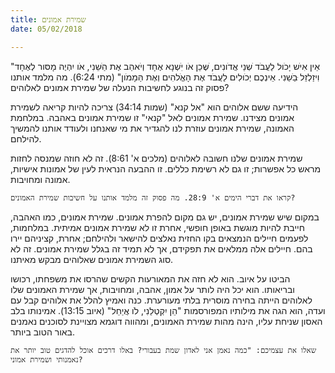 ```yaml
---
title: שמירת אמונים
date: 05/02/2018

---
```


"אֵין אִיׁש יָכֹול לַעֲבֹד ׁשְנֵי אֲדֹונִים, ׁשֶּכֵן אֹו יִׂשְנָא אֶחָד וְיֹאהַב אֶת הַּׁשֵנִי, אֹו יִהְיֶה מָסּור לְאֶחָד וִיזַלְזֵל ּבַּׁשֵנִי. אֵינְכֶם יְכֹולִים לַעֲבֹד אֶת הָאֱֹלהִים וְאֶת הַּמָמֹון" (מתי 6:24). מה מלמד אותנו פסוק זה בנוגע לחשיבות הנעלה של שמירת אמונים לאלוהים?

הידיעה ששם אלוהים הוא "אל קנא" (שמות 34:14) צריכה להיות קריאה לשמירת אמונים מצידנו. שמירת אמונים לאל "קנאי" זו שמירת אמונים באהבה. במלחמת האמונה, שמירת אמונים עוזרת לנו להגדיר את מי שאנחנו ולעודד אותנו להמשיך להילחם. 

שמירת אמונים שלנו חשובה לאלוהים (מלכים א' 8:61). זה לא חוזה שמנסה לחזות מראש כל אפשרות; זו גם לא רשימת כללים. זו ההבעה הנראית לעין של אמונות אישיות, אמונה ומחויבות. 

`קראו את דברי הימים א' 28:9. מה פסוק זה מלמד אותנו על חשיבות שמירת האמונים?`

במקום שיש שמירת אמונים, יש גם מקום להפרת אמונים. שמירת אמונים, כמו האהבה, חייבת להיות מוגשת באופן חופשי, אחרת זו לא שמירת אמונים אמיתית. במלחמות, לפעמים חיילים הנמצאים בקו החזית נאלצים להישאר ולהילחם; אחרת, קציניהם יירו בהם. חיילים אלה ממלאים את תפקידם, אך לא תמיד זה בגלל שמירת אמונים. זה לא סוג השמירת אמונים שאלוהים מבקש מאיתנו. 

הביטו על איוב. הוא לא חזה את המאורעות הקשים שהרסו את משפחתו, רכושו ובריאותו. הוא יכל היה לותר על אמון, אהבה, ומחויבות, אך שמירת האמונים שלו לאלוהים הייתה בחירה מוסרית בלתי מעורערת. כנה ואמיץ להלל את אלוהים קבל עם ועדה, הוא הגה את מילותיו המפורסמות "הֵן יִקְטְלֵנִי, לֹו אֲיַחֵל" (איוב 13:15). אמינותו בלב האסון שניחת עליו, הינה מהות שמירת האמונים, ומהווה דוגמא מצויינת לסוכנים נאמנים באור הטוב  ביותר.  

`שאלו את עצמיכם: "כמה נאמן אני לאדון שמת בעבורי? באלו דרכים אוכל להדגים טוב יותר את נאמנותי ושמירת אמוני?`
